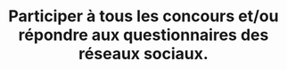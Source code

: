 ---
thematique: thematique-F3gC3Ox-MJpGbDCgSltLP
goodPractices:
- good-practice-2dvUy2NQw5w9X6A41Q0D1
risks:
- Devenir une victime privilégiée d’escroquerie ou de phishing (quelqu’un se fait
  passer pour un organisme ou une personne de confiance dans un but malveillant de
  recueillir des informations personnelles).
title: Participer à tous les concours et/ou répondre aux questionnaires des réseaux
  sociaux.
uuid: vulnerability-OvmwNTtdXaCr9yhQKAwj4
visibleInCms: true
---